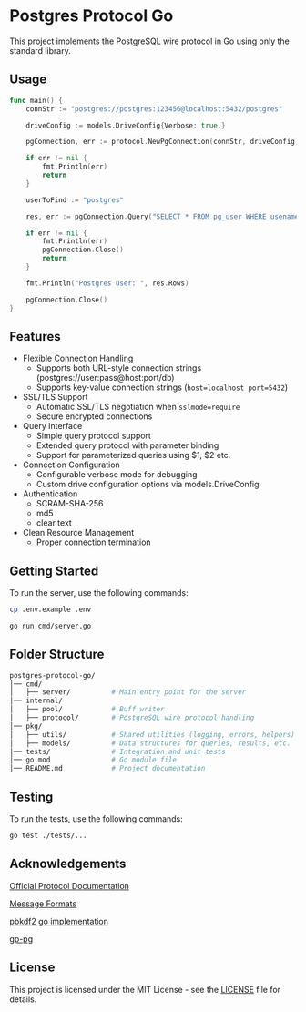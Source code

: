 # Postgres Protocol Go

This project implements the PostgreSQL wire protocol in Go using only the standard library.

## Usage

```go
func main() {
	connStr := "postgres://postgres:123456@localhost:5432/postgres"

	driveConfig := models.DriveConfig{Verbose: true,}

	pgConnection, err := protocol.NewPgConnection(connStr, driveConfig)

	if err != nil {
		fmt.Println(err)
		return
	}

	userToFind := "postgres"

	res, err := pgConnection.Query("SELECT * FROM pg_user WHERE usename = $1;", userToFind)

	if err != nil {
		fmt.Println(err)
		pgConnection.Close()
		return
	}

	fmt.Println("Postgres user: ", res.Rows)

	pgConnection.Close()
}
```

## Features

- Flexible Connection Handling
	- Supports both URL-style connection strings (postgres://user:pass@host:port/db)
	- Supports key-value connection strings (`host=localhost port=5432`)
- SSL/TLS Support
	- Automatic SSL/TLS negotiation when `sslmode=require`
	- Secure encrypted connections
- Query Interface
	- Simple query protocol support
	- Extended query protocol with parameter binding
	- Support for parameterized queries using $1, $2 etc.
- Connection Configuration
	- Configurable verbose mode for debugging
	- Custom drive configuration options via models.DriveConfig
- Authentication
	- SCRAM-SHA-256
  	- md5
  	- clear text
- Clean Resource Management
	- Proper connection termination

## Getting Started

To run the server, use the following commands:

```bash
cp .env.example .env
```

```bash
go run cmd/server.go
```

## Folder Structure

```bash
postgres-protocol-go/
│── cmd/
│   ├── server/          # Main entry point for the server
│── internal/
│   ├── pool/            # Buff writer
│   ├── protocol/        # PostgreSQL wire protocol handling
│── pkg/
│   ├── utils/           # Shared utilities (logging, errors, helpers)
│   ├── models/          # Data structures for queries, results, etc.
│── tests/               # Integration and unit tests
│── go.mod               # Go module file
│── README.md            # Project documentation
```

## Testing

To run the tests, use the following commands:

```bash
go test ./tests/...
```

## Acknowledgements

[Official Protocol Documentation](https://www.postgresql.org/docs/16/protocol.html)

[Message Formats](https://www.postgresql.org/docs/16/protocol-message-formats.html)

[pbkdf2 go implementation](https://cs.opensource.google/go/x/crypto/+/refs/tags/v0.32.0:pbkdf2/pbkdf2.go)

[gp-pg](https://github.com/go-pg/pg)

## License

This project is licensed under the MIT License - see the [LICENSE](LICENSE) file for details.
